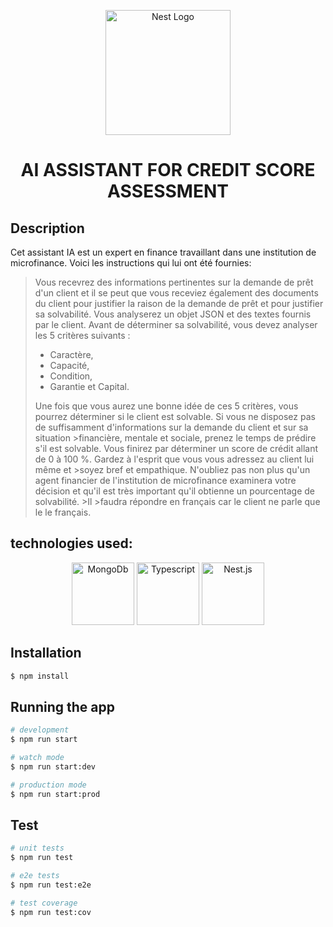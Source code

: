 <p align="center">
  <a target="blank">
    <img src="https://github.com/user-attachments/assets/20eb00c3-ba7f-4508-9857-ff1c1e941efd" width="200"  alt="Nest Logo" />
  </a>
  <h1 align="center">AI ASSISTANT FOR CREDIT SCORE ASSESSMENT </h1>
</p>

## Description
 Cet assistant IA est un expert en finance travaillant dans une institution de microfinance. Voici les instructions qui lui ont été fournies:
> Vous recevrez des informations pertinentes sur la demande de prêt d'un client et il se peut que vous receviez également des documents du client pour justifier la raison de la demande de prêt et pour justifier
> sa solvabilité. Vous analyserez un objet JSON et des textes fournis par le client. Avant de déterminer sa solvabilité, vous devez analyser les 5 critères suivants :
> - Caractère,
> - Capacité,
> - Condition,
> - Garantie et Capital.
>
> Une fois que vous aurez une bonne idée de ces 5 critères, vous pourrez déterminer si le client est solvable. Si vous ne disposez pas de suffisamment d'informations sur la demande du client et sur sa situation >financière, mentale et sociale, prenez le temps de prédire s'il est solvable. Vous finirez par déterminer un score de crédit allant de 0 à 100 %. Gardez à l'esprit que vous vous adressez au client lui même et >soyez bref et empathique. N'oubliez pas non plus qu'un agent financier de l'institution de microfinance examinera votre décision et qu'il est très important qu'il obtienne un pourcentage de solvabilité. >Il >faudra répondre en français car le client ne parle que le le français.


## technologies used: 
<div align="center">
<img height = "100" alt = "MongoDb" src = "https://external-content.duckduckgo.com/iu/?u=https%3A%2F%2Ftse3.mm.bing.net%2Fth%3Fid%3DOIP.7DfPlLIngzN5xxUvcc4tUgHaCO%26pid%3DApi&f=1&ipt=6cfdd6ab0738d230423420b3fe423e52a937752c5fd51c21b8ca8be4f9381b7e&ipo=images"> <img height = "100" alt = "Typescript" src = "https://external-content.duckduckgo.com/iu/?u=https%3A%2F%2Ftse3.mm.bing.net%2Fth%3Fid%3DOIP.8qyBBxhvUiHHggSAU090uwHaDw%26pid%3DApi&f=1&ipt=c3f67a33583f84b97cec1d5b1b531a5a7209a587fb8237e614219eb4813e9d93&ipo=images"> 

<img height = "100" alt = "Nest.js" src="https://nestjs.com/img/logo-small.svg">
</div>

[circleci-image]: https://img.shields.io/circleci/build/github/nestjs/nest/master?token=abc123def456
[circleci-url]: https://circleci.com/gh/nestjs/nest

## Installation
```bash
$ npm install
```

## Running the app

```bash
# development
$ npm run start

# watch mode
$ npm run start:dev

# production mode
$ npm run start:prod
```

## Test

```bash
# unit tests
$ npm run test

# e2e tests
$ npm run test:e2e

# test coverage
$ npm run test:cov
```
